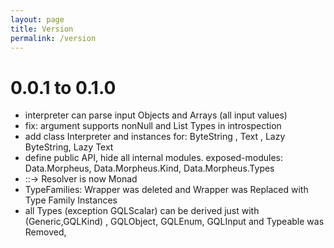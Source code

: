 ```yaml
---
layout: page
title: Version
permalink: /version
---
```


# 0.0.1 to 0.1.0

- interpreter can parse input Objects and Arrays (all input values)
- fix: argument supports nonNull and List Types in introspection
- add class Interpreter and instances for: ByteString , Text , Lazy ByteString, Lazy Text
- define public API, hide all internal modules.
  exposed-modules: Data.Morpheus, Data.Morpheus.Kind, Data.Morpheus.Types
- ::-> Resolver is now Monad
- TypeFamilies: Wrapper was deleted and Wrapper was Replaced with Type Family Instances
- all Types (exception GQLScalar) can be derived just with (Generic,GQLKind) ,
  GQLObject, GQLEnum, GQLInput and Typeable was Removed,
